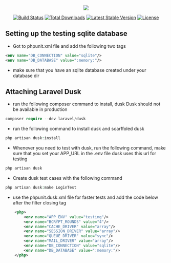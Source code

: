 <p align="center"><img src="https://laravel.com/assets/img/components/logo-laravel.svg"></p>

<p align="center">
<a href="https://travis-ci.org/laravel/framework"><img src="https://travis-ci.org/laravel/framework.svg" alt="Build Status"></a>
<a href="https://packagist.org/packages/laravel/framework"><img src="https://poser.pugx.org/laravel/framework/d/total.svg" alt="Total Downloads"></a>
<a href="https://packagist.org/packages/laravel/framework"><img src="https://poser.pugx.org/laravel/framework/v/stable.svg" alt="Latest Stable Version"></a>
<a href="https://packagist.org/packages/laravel/framework"><img src="https://poser.pugx.org/laravel/framework/license.svg" alt="License"></a>
</p>

## Setting up the testing sqlite database
- Got to phpunit.xml file and add the following two tags
```xml
<env name="DB_CONNECTION" value="sqlite"/>
<env name="DB_DATABASE" value=":memory:"/>
```

- make sure that you have an sqlite database created under your database dir


## Attaching Laravel Dusk
- run the following composer command to install, dusk Dusk should not be available in production
```php
composer require --dev laravel/dusk
```

- run the following command to install dusk and scarffoled dusk 
```php
php artisan dusk:install
```

- Whenever you need to test with dusk, run the following command, make sure that you set your APP_URL in the .env file
dusk uses this url for testing
```php
php artisan dusk
```

- Create dusk test cases with the following command
```php
php artisan dusk:make LoginTest
```

- use the phpunit.dusk.xml file for faster tests and add the code below after the filter closing tag
```xml
    <php>
        <env name="APP_ENV" value="testing"/>
        <env name="BCRYPT_ROUNDS" value="4"/>
        <env name="CACHE_DRIVER" value="array"/>
        <env name="SESSION_DRIVER" value="array"/>
        <env name="QUEUE_DRIVER" value="sync"/>
        <env name="MAIL_DRIVER" value="array"/>
        <env name="DB_CONNECTION" value="sqlite"/>
        <env name="DB_DATABASE" value=":memory:"/>
    </php>
```